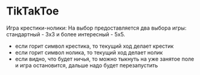 # TikTakToe

Игра крестики-нолики:
 На выбор предоставляется два выбора игры: стандартный - 3х3 и более интересный - 5х5.
 - если горит символ крестика, то текущий ход делает крестик
 - если горит символ нолика, то текущий ход делает нолик
 - если видно, что будет ничья, то можно тыкнуть на уже занятое поле и игра остановится, дальше надо будет перезапустить
